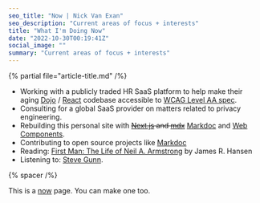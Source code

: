 ```yaml
---
seo_title: "Now | Nick Van Exan"
seo_description: "Current areas of focus + interests"
title: "What I'm Doing Now"
date: "2022-10-30T00:19:41Z"
social_image: ""
summary: "Current areas of focus + interests"
---
```


{% partial file="article-title.md" /%}

- Working with a publicly traded HR SaaS platform to help make their aging [Dojo](https://dojotoolkit.org/) / [React](https://reactjs.org/) codebase accessible to [WCAG Level AA spec](https://www.w3.org/WAI/WCAG2AA-Conformance).
- Consulting for a global SaaS provider on matters related to privacy engineering.
- Rebuilding this personal site with ~~[Next.js](https://nextjs.org/) and [mdx](https://mdxjs.com)~~ [Markdoc](https://markdoc.io/) and [Web Components](https://developer.mozilla.org/en-US/docs/Web/Web_Components).
- Contributing to open source projects like [Markdoc](https://github.com/markdoc/markdoc)
- Reading: [First Man: The Life of Neil A. Armstrong](https://www.goodreads.com/book/show/205589.First_Man) by James R. Hansen
- Listening to: [Steve Gunn](https://www.steve-gunn.com/).

{% spacer /%}

This is a [now](https://nownownow.com/about) page. You can make one too.
